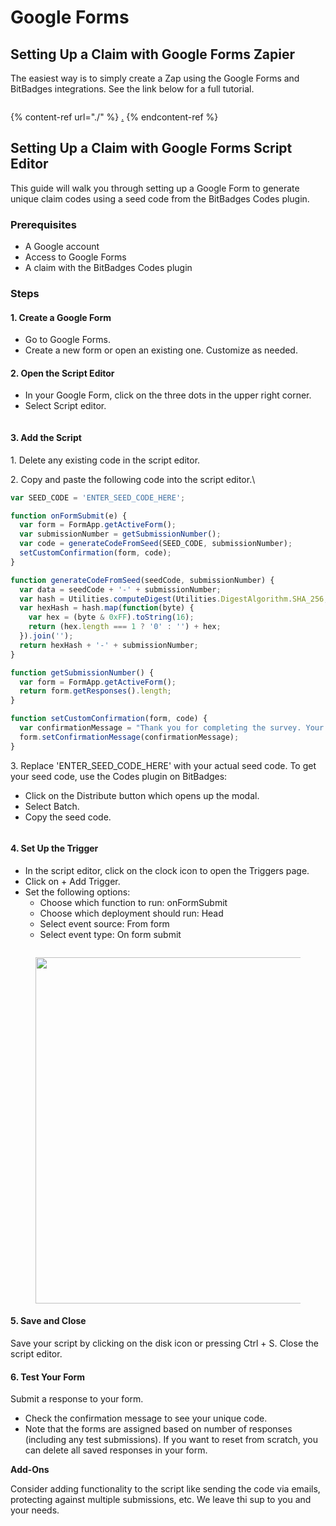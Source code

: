 # Google Forms

## Setting Up a Claim with Google Forms Zapier

The easiest way is to simply create a Zap using the Google Forms and BitBadges integrations. See the link below for a full tutorial.

<figure><img src="../../../../.gitbook/assets/image (145).png" alt=""><figcaption></figcaption></figure>

{% content-ref url="./" %}
[.](./)
{% endcontent-ref %}

## Setting Up a Claim with Google Forms Script Editor

This guide will walk you through setting up a Google Form to generate unique claim codes using a seed code from the BitBadges Codes plugin.

### Prerequisites

* A Google account
* Access to Google Forms
* A claim with the BitBadges Codes plugin

### Steps

#### 1. Create a Google Form

* Go to Google Forms.
* Create a new form or open an existing one. Customize as needed.

#### 2. Open the Script Editor

* In your Google Form, click on the three dots in the upper right corner.
* Select Script editor.

<figure><img src="../../../../.gitbook/assets/image (138).png" alt=""><figcaption></figcaption></figure>

#### 3. Add the Script

1\. Delete any existing code in the script editor.

2\. Copy and paste the following code into the script editor.\


```javascript
var SEED_CODE = 'ENTER_SEED_CODE_HERE';

function onFormSubmit(e) {
  var form = FormApp.getActiveForm();
  var submissionNumber = getSubmissionNumber();
  var code = generateCodeFromSeed(SEED_CODE, submissionNumber);
  setCustomConfirmation(form, code);
}

function generateCodeFromSeed(seedCode, submissionNumber) {
  var data = seedCode + '-' + submissionNumber;
  var hash = Utilities.computeDigest(Utilities.DigestAlgorithm.SHA_256, data);
  var hexHash = hash.map(function(byte) {
    var hex = (byte & 0xFF).toString(16);
    return (hex.length === 1 ? '0' : '') + hex;
  }).join('');
  return hexHash + '-' + submissionNumber;
}

function getSubmissionNumber() {
  var form = FormApp.getActiveForm();
  return form.getResponses().length;
}

function setCustomConfirmation(form, code) {
  var confirmationMessage = "Thank you for completing the survey. Your unique code is: " + code + '. Provide this in the form on BitBadges when claiming.'
  form.setConfirmationMessage(confirmationMessage);
}
```

3\. Replace 'ENTER\_SEED\_CODE\_HERE' with your actual seed code. To get your seed code, use the Codes plugin on BitBadges:

* Click on the Distribute button which opens up the modal.
* Select Batch.
* Copy the seed code.

<figure><img src="../../../../.gitbook/assets/image (139).png" alt=""><figcaption></figcaption></figure>

#### 4. Set Up the Trigger

* In the script editor, click on the clock icon to open the Triggers page.
* Click on + Add Trigger.
* Set the following options:
  * Choose which function to run: onFormSubmit
  * Choose which deployment should run: Head
  * Select event source: From form
  * Select event type: On form submit

<figure><img src="../../../../.gitbook/assets/image (140).png" alt=""><figcaption></figcaption></figure>

<figure><img src="../../../../.gitbook/assets/image (137).png" alt="" width="554"><figcaption></figcaption></figure>

#### 5. Save and Close

Save your script by clicking on the disk icon or pressing Ctrl + S. Close the script editor.

#### 6. Test Your Form

Submit a response to your form.

* Check the confirmation message to see your unique code.
* Note that the forms are assigned based on number of responses (including any test submissions). If you want to reset from scratch, you can delete all saved responses in your form.



**Add-Ons**

Consider adding functionality to the script like sending the code via emails, protecting against multiple submissions, etc. We leave thi sup to you and your needs.

